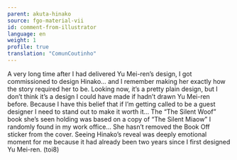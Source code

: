```yaml
---
parent: akuta-hinako
source: fgo-material-vii
id: comment-from-illustrator
language: en
weight: 1
profile: true
translation: "ComunCoutinho"
---
```


A very long time after I had delivered Yu Mei-ren’s design, I got commissioned to design Hinako… and I remember making her exactly how the story required her to be. Looking now, it’s a pretty plain design, but I don’t think it’s a design I could have made if hadn’t drawn Yu Mei-ren before. Because I have this belief that if I’m getting called to be a guest designer I need to stand out to make it worth it… The “The Silent Woof” book she’s seen holding was based on a copy of “The Silent Miaow” I randomly found in my work office… She hasn’t removed the Book Off sticker from the cover. Seeing Hinako’s reveal was deeply emotional moment for me because it had already been two years since I first designed Yu Mei-ren. (toi8)
